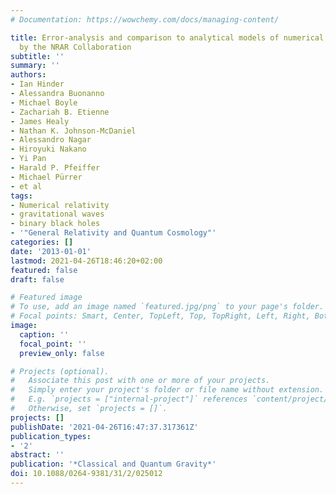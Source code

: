 ```yaml
---
# Documentation: https://wowchemy.com/docs/managing-content/

title: Error-analysis and comparison to analytical models of numerical waveforms produced
  by the NRAR Collaboration
subtitle: ''
summary: ''
authors:
- Ian Hinder
- Alessandra Buonanno
- Michael Boyle
- Zachariah B. Etienne
- James Healy
- Nathan K. Johnson-McDaniel
- Alessandro Nagar
- Hiroyuki Nakano
- Yi Pan
- Harald P. Pfeiffer
- Michael Pürrer 
- et al
tags:
- Numerical relativity
- gravitational waves
- binary black holes
- '"General Relativity and Quantum Cosmology"'
categories: []
date: '2013-01-01'
lastmod: 2021-04-26T18:46:20+02:00
featured: false
draft: false

# Featured image
# To use, add an image named `featured.jpg/png` to your page's folder.
# Focal points: Smart, Center, TopLeft, Top, TopRight, Left, Right, BottomLeft, Bottom, BottomRight.
image:
  caption: ''
  focal_point: ''
  preview_only: false

# Projects (optional).
#   Associate this post with one or more of your projects.
#   Simply enter your project's folder or file name without extension.
#   E.g. `projects = ["internal-project"]` references `content/project/deep-learning/index.md`.
#   Otherwise, set `projects = []`.
projects: []
publishDate: '2021-04-26T16:47:37.317361Z'
publication_types:
- '2'
abstract: ''
publication: '*Classical and Quantum Gravity*'
doi: 10.1088/0264-9381/31/2/025012
---
```

